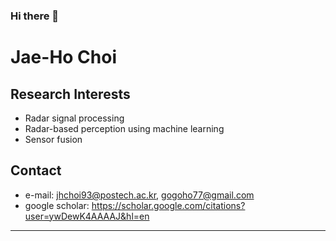 ### Hi there 👋

<!--
**gogoho88/gogoho88** is a ✨ _special_ ✨ repository because its `README.md` (this file) appears on your GitHub profile.

Here are some ideas to get you started:

- 🔭 I’m currently working on ...
- 🌱 I’m currently learning ...
- 👯 I’m looking to collaborate on ...
- 🤔 I’m looking for help with ...
- 💬 Ask me about ...
- 📫 How to reach me: ...
- 😄 Pronouns: ...
- ⚡ Fun fact: ...
-->
# Jae-Ho Choi
Research Interests
-------------
* Radar signal processing
* Radar-based perception using machine learning
* Sensor fusion

Contact
-------------
* e-mail: jhchoi93@postech.ac.kr, gogoho77@gmail.com
* google scholar: https://scholar.google.com/citations?user=ywDewK4AAAAJ&hl=en
- - -
